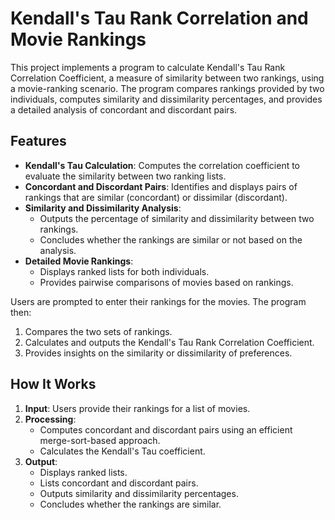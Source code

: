 # Kendall's Tau Rank Correlation and Movie Rankings

This project implements a program to calculate Kendall's Tau Rank Correlation Coefficient, a measure of similarity between two rankings, using a movie-ranking scenario. The program compares rankings provided by two individuals, computes similarity and dissimilarity percentages, and provides a detailed analysis of concordant and discordant pairs.

## Features
- **Kendall's Tau Calculation**: Computes the correlation coefficient to evaluate the similarity between two ranking lists.
- **Concordant and Discordant Pairs**: Identifies and displays pairs of rankings that are similar (concordant) or dissimilar (discordant).
- **Similarity and Dissimilarity Analysis**:
  - Outputs the percentage of similarity and dissimilarity between two rankings.
  - Concludes whether the rankings are similar or not based on the analysis.
- **Detailed Movie Rankings**:
  - Displays ranked lists for both individuals.
  - Provides pairwise comparisons of movies based on rankings.

Users are prompted to enter their rankings for the movies. The program then:
1. Compares the two sets of rankings.
2. Calculates and outputs the Kendall's Tau Rank Correlation Coefficient.
3. Provides insights on the similarity or dissimilarity of preferences.

## How It Works
1. **Input**: Users provide their rankings for a list of movies.
2. **Processing**:
   - Computes concordant and discordant pairs using an efficient merge-sort-based approach.
   - Calculates the Kendall's Tau coefficient.
3. **Output**:
   - Displays ranked lists.
   - Lists concordant and discordant pairs.
   - Outputs similarity and dissimilarity percentages.
   - Concludes whether the rankings are similar.
